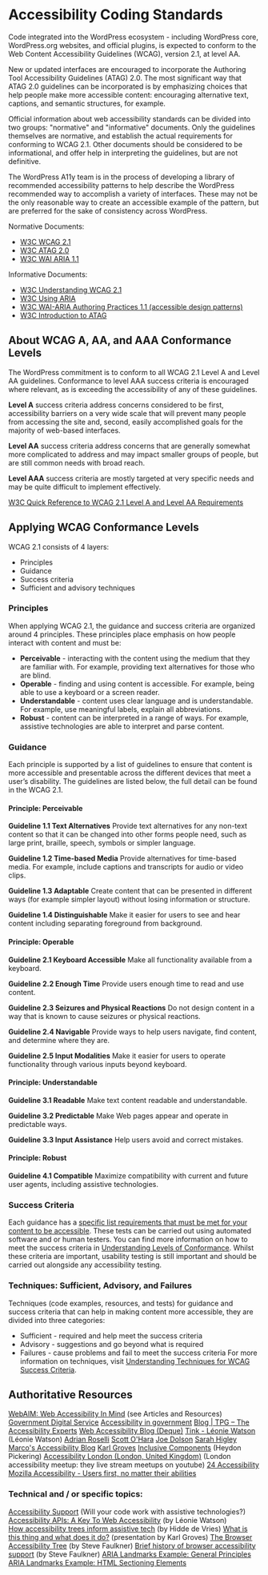 # Accessibility Coding Standards

Code integrated into the WordPress ecosystem - including WordPress core, WordPress.org websites, and official plugins, is expected to conform to the Web Content Accessibility Guidelines (WCAG), version 2.1, at level AA. 

New or updated interfaces are encouraged to incorporate the Authoring Tool Accessibility Guidelines (ATAG) 2.0. The most significant way that ATAG 2.0 guidelines can be incorporated is by emphasizing choices that help people make more accessible content: encouraging alternative text, captions, and semantic structures, for example. 

Official information about web accessibility standards can be divided into two groups: "normative" and "informative" documents. Only the guidelines themselves are normative, and establish the actual requirements for conforming to WCAG 2.1. Other documents should be considered to be informational, and offer help in interpreting the guidelines, but are not definitive.

The WordPress A11y team is in the process of developing a library of recommended accessibility patterns to help describe the WordPress recommended way to accomplish a variety of interfaces. These may not be the only reasonable way to create an accessible example of the pattern, but are preferred for the sake of consistency across WordPress.

Normative Documents:
- [W3C WCAG 2.1](https://www.w3.org/TR/WCAG21)
- [W3C ATAG 2.0](https://www.w3.org/TR/ATAG20/) 
- [W3C WAI ARIA 1.1](https://www.w3.org/TR/wai-aria/) 

Informative Documents:
- [W3C Understanding WCAG 2.1](https://www.w3.org/WAI/WCAG21/Understanding/) 
- [W3C Using ARIA](https://www.w3.org/TR/using-aria/) 
- [W3C WAI-ARIA Authoring Practices 1.1 (accessible design patterns)](https://www.w3.org/TR/wai-aria-practices-1.1/) 
- [W3C Introduction to ATAG](https://www.w3.org/WAI/standards-guidelines/atag)

## About WCAG A, AA, and AAA Conformance Levels 
The WordPress commitment is to conform to all WCAG 2.1 Level A and Level AA guidelines. Conformance to level AAA success criteria is encouraged where relevant, as is exceeding the accessibility of any of these guidelines.

**Level A** success criteria address concerns considered to be first, accessibility barriers on a very wide scale that will prevent many people from accessing the site and, second, easily accomplished goals for the majority of web-based interfaces.

**Level AA** success criteria address concerns that are generally somewhat more complicated to address and may impact smaller groups of people, but are still common needs with broad reach.

**Level AAA** success criteria are mostly targeted at very specific needs and may be quite difficult to implement effectively. 

[W3C Quick Reference to WCAG 2.1 Level A and Level AA Requirements](https://www.w3.org/WAI/WCAG21/quickref/?versions=2.1&currentsidebar=%23col_overview&levels=aaa)

## Applying WCAG Conformance Levels 
WCAG 2.1 consists of 4 layers:
- Principles
- Guidance
- Success criteria
- Sufficient and advisory techniques

### Principles
When applying WCAG 2.1, the guidance and success criteria are organized around 4 principles. These principles place emphasis on how people interact with content and must be:
- **Perceivable** - interacting with the content using the medium that they are familiar with. For example, providing text alternatives for those who are blind.  
- **Operable** - finding and using content is accessible. For example, being able to use a keyboard or a screen reader.  
- **Understandable** - content uses clear language and is understandable. For example, use meaningful labels, explain all abbreviations.
- **Robust** - content can be interpreted in a range of ways. For example, assistive technologies are able to interpret and parse content.

### Guidance
Each principle is supported by a list of guidelines to ensure that content is more accessible and presentable across the different devices that meet a user’s disability. The guidelines are listed below, the full detail can be found in the WCAG 2.1.

#### Principle: Perceivable
**Guideline 1.1 Text Alternatives**
Provide text alternatives for any non-text content so that it can be changed into other forms people need, such as large print, braille, speech, symbols or simpler language.

**Guideline 1.2 Time-based Media**
Provide alternatives for time-based media. For example, include captions and transcripts for audio or video clips.

**Guideline 1.3 Adaptable**
Create content that can be presented in different ways (for example simpler layout) without losing information or structure.

**Guideline 1.4 Distinguishable**
Make it easier for users to see and hear content including separating foreground from background.

#### Principle: Operable
**Guideline 2.1 Keyboard Accessible**
Make all functionality available from a keyboard.

**Guideline 2.2 Enough Time**
Provide users enough time to read and use content.

**Guideline 2.3 Seizures and Physical Reactions**
Do not design content in a way that is known to cause seizures or physical reactions.

**Guideline 2.4 Navigable**
Provide ways to help users navigate, find content, and determine where they are.

**Guideline 2.5 Input Modalities**
Make it easier for users to operate functionality through various inputs beyond keyboard.

#### Principle: Understandable
**Guideline 3.1 Readable**
Make text content readable and understandable.

**Guideline 3.2 Predictable**
Make Web pages appear and operate in predictable ways.

**Guideline 3.3 Input Assistance**
Help users avoid and correct mistakes.

#### Principle: Robust
**Guideline 4.1 Compatible**
Maximize compatibility with current and future user agents, including assistive technologies.

### Success Criteria
Each guidance has a [specific list requirements that must be met for your content to be accessible](https://www.w3.org/WAI/WCAG21/quickref/). These tests can be carried out using automated software and or human testers. You can find more information on how to meet the success criteria in [Understanding Levels of Conformance](https://www.w3.org/WAI/WCAG21/Understanding/conformance#levels). Whilst these criteria are important, usability testing is still important and should be carried out alongside any accessibility testing.

### Techniques: Sufficient, Advisory, and Failures
Techniques (code examples, resources, and tests) for guidance and success criteria that can help in making content more accessible, they are divided into three categories:
- Sufficient - required and help meet the success criteria
- Advisory - suggestions and go beyond what is required
- Failures - cause problems and fail to meet the success criteria
For more information on techniques, visit [Understanding Techniques for WCAG Success Criteria](https://www.w3.org/WAI/WCAG21/Understanding/understanding-techniques).

## Authoritative Resources
[WebAIM: Web Accessibility In Mind](https://webaim.org/) (see Articles and Resources)
[Government Digital Service](https://gds.blog.gov.uk)
[Accessibility in government](https://accessibility.blog.gov.uk/) 
[Blog | TPG – The Accessibility Experts](https://developer.paciellogroup.com/blog/)
[Web Accessibility Blog (Deque)](https://www.deque.com/blog/)
[Tink - Léonie Watson](https://tink.uk) (Léonie Watson)
[Adrian Roselli](https://adrianroselli.com)
[Scott O'Hara](https://www.scottohara.me)
[Joe Dolson](https://www.joedolson.com/blog)
[Sarah Higley](https://sarahmhigley.com/) 
[Marco's Accessibility Blog](https://www.marcozehe.de/) 
[Karl Groves](https://karlgroves.com/) 
[Inclusive Components](https://inclusive-components.design) (Heydon Pickering)
[Accessibility London (London, United Kingdom)](https://www.meetup.com/London-Accessibility-Meetup/) (London accessibility meetup: they live stream meetups on youtube)
[24 Accessibility](https://www.24a11y.com/)
[Mozilla Accessibility - Users first, no matter their abilities](https://blog.mozilla.org/accessibility/)

### Technical and / or specific topics:
[Accessibility Support](https://a11ysupport.io/) (Will your code work with assistive technologies?)
[Accessibility APIs: A Key To Web Accessibility](https://www.smashingmagazine.com/2015/03/web-accessibility-with-accessibility-api/) (by Léonie Watson)  
[How accessibility trees inform assistive tech](https://hacks.mozilla.org/2019/06/how-accessibility-trees-inform-assistive-tech/) (by Hidde de Vries) 
[What is this thing and what does it do?](https://www.youtube.com/watch?v=YLihNhn_MO4 ) (presentation by Karl Groves)
[The Browser Accessibility Tree](https://developer.paciellogroup.com/blog/2015/01/the-browser-accessibility-tree/) (by Steve Faulkner)
[Brief history of browser accessibility support](https://www.paciellogroup.com/blog/2011/10/brief-history-of-browser-accessibility-support/) (by Steve Faulkner) 
[ARIA Landmarks Example: General Principles](https://www.w3.org/TR/wai-aria-practices/examples/landmarks/)
[ARIA Landmarks Example: HTML Sectioning Elements](https://www.w3.org/TR/wai-aria-practices/examples/landmarks/HTML5.html) 
